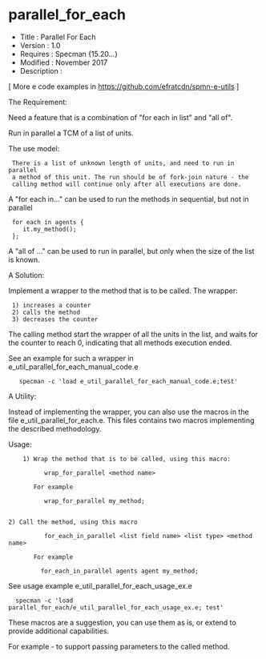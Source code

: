 # parallel_for_each
* Title       : Parallel For Each  
* Version     : 1.0
* Requires    : Specman {15.20...}
* Modified    : November 2017
* Description :

[ More e code examples in https://github.com/efratcdn/spmn-e-utils ]


The Requirement:

   Need a feature that is a combination of  "for each in list" and "all of".

   Run in parallel a TCM of a list of units.

   The use model:

     There is a list of unknown length of units, and need to run in parallel
     a method of this unit. The run should be of fork-join nature - the 
     calling method will continue only after all executions are done.

   A "for each in..." can be used to run the methods in sequential, but not 
   in parallel 

     for each in agents {
        it.my_method();
     };


   A "all of ..." can be used to run in parallel, but only when the size of
   the list is known.



A Solution:

   Implement a wrapper to the method that is to be called. The wrapper:

     1) increases a counter
     2) calls the method
     3) decreases the counter

   The calling method start the wrapper of all the units in the list, and 
   waits for the counter to reach 0, indicating that all methods execution ended.


   See an example for such a wrapper in e_util_parallel_for_each_manual_code.e


       specman -c 'load e_util_parallel_for_each_manual_code.e;test'



A Utility:

   Instead of implementing the wrapper, you can also use the macros in the file
   e_util_parallel_for_each.e.
   This files contains two macros implementing the described methodology.

   Usage:
 
        1) Wrap the method that is to be called, using this macro:
              
              wrap_for_parallel <method name>
               
           For example
               
              wrap_for_parallel my_method;
             
 
	2) Call the method, using this macro
              
              for_each_in_parallel <list field name> <list type> <method name> 
               
           For example 
              
             for_each_in_parallel agents agent my_method;


   See usage example e_util_parallel_for_each_usage_ex.e 
              
        
      specman -c 'load parallel_for_each/e_util_parallel_for_each_usage_ex.e; test'


   These macros are a suggestion, you can use them as is, or extend to provide 
   additional capabilities.
   
   For example - to support passing parameters to the called method.
